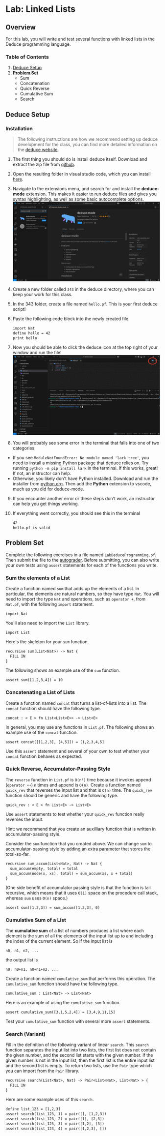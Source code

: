 # Lab: Linked Lists

## Overview

For this lab, you will write and test several functions with linked
lists in the Deduce programming language.

### Table of Contents

1. [Deduce Setup](#deduce-setup)
2. **[Problem Set](#problem-set)**
   * Sum
   * Concatenation
   * Quick Reverse
   * Cumulative Sum
   * Search

## Deduce Setup

### Installation

> The following instructions are how we recommend setting up deduce
development for the class, you can find more detailed information
on the [deduce website](https://jsiek.github.io/deduce/pages/getting-started.html).

1. The first thing you should do is install deduce itself.
Download and extract the zip file from 
[github](https://github.com/jsiek/deduce/releases).
2. Open the resulting folder in visual studio code, which you can
install [here](https://code.visualstudio.com/). 
3. Navigate to the extensions menu, and search for and install
the **deduce-mode** extension. This makes it easier to run deduce files
and gives you syntax highlighting, as well as some basic autocomplete options.
    ![](assets/deduce-demo/extension.png)

4. Create a new folder called `343` in the deduce directory, where you
can keep your work for this class. 
5. In the 343 folder, create a file named `hello.pf`. This is your first deduce script!
6.  Paste the following code block into the newly created file.
    ```
    import Nat
    define hello = 42
    print hello
    ```
7. Now you should be able to click the deduce icon at the top right of your window
and run the file!
![](assets/deduce-demo/run.gif)
8. You will probably see some error in the terminal that falls into one of 
two categories.
  - If you see `ModuleNotFoundError: No module named 'lark.tree'`, you
  need to install a missing Python package that deduce relies on. Try running
  `python -m pip install lark` in the terminal. If this works, great! If not, an instructor
  can help.
  - Otherwise, you likely don't have Python installed. Download and run the 
  installer from [python.org](https://www.python.org/). Then add the **Python**
  extension to vscode, much as you did for deduce-mode.
9. If you encounter another error or these steps don't work,
an instructor can help you get things working.
10. If everything went correctly, you should see this in the terminal

    ```
    42
    hello.pf is valid
    ```

## Problem Set

Complete the following exercises in a file named `LabDeduceProgramming.pf`. 
Then submit the file to the 
[autograder](https://autograder.luddy.indiana.edu/web/project/1614). 
Before submitting, you can also write your own tests using `assert` statements
for each of the functions you write.

### Sum the elements of a List

Create a function named `sum` that adds up the elements of a list.  In
particular, the elements are natural numbers, so they have type `Nat`.
You will need to import the type `Nat` and operations, such as
`operator +`, from `Nat.pf`, with the following `import` statement.

```
import Nat
```

You'll also need to import the `List` library.

```
import List
```

Here's the skeleton for your `sum` function.

```
recursive sum(List<Nat>) -> Nat {
  FILL IN
}
```

The following shows an example use of the `sum` function.

```
assert sum([1,2,3,4]) = 10
```

### Concatenating a List of Lists

Create a function named `concat` that turns a list-of-lists into a
list. The `concat` function should have the following type.

```
concat : < E > fn List<List<E>> -> List<E>
```

In general, you may use any functions in `List.pf`.
The following shows an example use of the `concat` function.

```
assert concat([[1,2,3], [4,5]]) = [1,2,3,4,5]
```

Use this `assert` statement and several of your own to test whether
your `concat` function behaves as expected.


### Quick Reverse, Accumulator-Passing Style

The `reverse` function in `List.pf` is `O(n²)` time because it invokes
append (`operator ++`) `n` times and append is `O(n)`. Create a
function named `quick_rev` that reverses the input list and that is
`O(n)` time. The `quick_rev` function should be generic and have the
following type.

```
quick_rev : < E > fn List<E> -> List<E>
```

Use `assert` statements to test whether your `quick_rev` function
really reverses the input.

Hint: we recommend that you create an auxilliary function that is
written in accumulator-passing style.

Consider the `sum` function that you created above.  We can change
`sum` to accumulator-passing style by adding an extra parameter that
stores the total-so-far.

```
recursive sum_accum(List<Nat>, Nat) -> Nat {
  sum_accum(empty, total) = total
  sum_accum(node(x, xs), total) = sum_accum(xs, x + total)
}
```

(One side benefit of accumulator passing style is that the function is
tail recursive, which means that it uses `O(1)` space on the procedure
call stack, whereas `sum` uses `O(n)` space.)

```
assert sum([1,2,3]) = sum_accum([1,2,3], 0)
```

### Cumulative Sum of a List

The **cumulative sum** of a list of numbers produces a list where each
element is the sum of all the elements of the input list up to and
including the index of the current element.
So if the input list is 
```
n0, n1, n2, ...
```
the output list is
```
n0, n0+n1, n0+n1+n2, ...
```

Create a function named `cumulative_sum` that performs this operation.
The `cumulative_sum` function should have the following type.

```
cumulative_sum : List<Nat> -> List<Nat>
```

Here is an example of using the `cumulative_sum` function.

```
assert cumulative_sum([3,1,5,2,4]) = [3,4,9,11,15]
```

Test your `cumulative_sum` function with several more `assert`
statements.

### Search (Variant)

Fill in the definition of the following variant of linear `search`.
This `search` function separates the input list into two lists, the
first list does not contain the given number, and the second list
starts with the given number. If the given number is not in the input
list, then the first list is the entire input list and the second list
is empty. To return two lists, use the `Pair` type which you can
import from the `Pair` library.

```
recursive search(List<Nat>, Nat) -> Pair<List<Nat>, List<Nat> > {
  FILL IN
}
```

Here are some example uses of this `search`.

```
define list_123 = [1,2,3]
assert search(list_123, 1) = pair([], [1,2,3])
assert search(list_123, 2) = pair([1], [2,3])
assert search(list_123, 3) = pair([1,2], [3])
assert search(list_123, 4) = pair([1,2,3], [])
```
